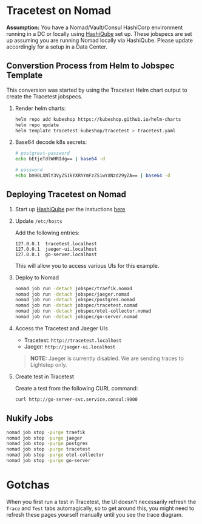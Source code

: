 # Tracetest on Nomad

**Assumption:** You have a Nomad/Vault/Consul HashiCorp environment running in a DC or locally using [HashiQube](https://github.com/avillela/hashiqube) set up. These jobspecs are set up assuming you are running Nomad locally via HashiQube. Please update accordingly for a setup in a Data Center.

## Converstion Process from Helm to Jobspec Template

This conversion was started by using the Tracetest Helm chart output to create the Tracetest jobspecs.

1. Render helm charts:

    ```bash
    helm repo add kubeshop https://kubeshop.github.io/helm-charts
    helm repo update
    helm template tracetest kubeshop/tracetest > tracetest.yaml
    ```

2. Base64 decode k8s secrets:

    ```bash
    # postgrest-password
    echo bEtjeTdlWHRIdg== | base64 -d

    # password
    echo bm90LXNlY3VyZS1kYXRhYmFzZS1wYXNzd29yZA== | base64 -d
    ```

## Deploying Tracetest on Nomad

1. Start up [HashiQube](https://rubiksqube.com/#/) per the instuctions [here](https://github.com/avillela/hashiqube)

2. Update `/etc/hosts`

    Add the following entries:

    ```text
    127.0.0.1  tracetest.localhost
    127.0.0.1  jaeger-ui.localhost
    127.0.0.1  go-server.localhost
    ```

    This will allow you to access various UIs for this example.

3. Deploy to Nomad

    ```bash
    nomad job run -detach jobspec/traefik.nomad
    nomad job run -detach jobspec/jaeger.nomad
    nomad job run -detach jobspec/postgres.nomad
    nomad job run -detach jobspec/tracetest.nomad
    nomad job run -detach jobspec/otel-collector.nomad
    nomad job run -detach jobspec/go-server.nomad
    ```

4. Access the Tracetest and Jaeger UIs

    * Tracetest: `http://tracetest.localhost`
    * Jaeger: `http://jaeger-ui.localhost`

    > **NOTE:** Jaeger is currently disabled. We are sending traces to Lightstep only.

5. Create test in Tracetest

    Create a test from the following CURL command:

    ```bash
    curl http://go-server-svc.service.consul:9000
    ```

## Nukify Jobs

```bash
nomad job stop -purge traefik
nomad job stop -purge jaeger
nomad job stop -purge postgres
nomad job stop -purge tracetest
nomad job stop -purge otel-collector
nomad job stop -purge go-server
```

# Gotchas

When you first run a test in Tracetest, the UI doesn't necessarily refresh the `Trace` and `Test` tabs automagically, so to get around this, you might need to refresh these pages yourself manually until you see the trace diagram.